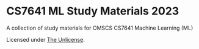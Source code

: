 # CS7641 ML Study Materials 2023
A collection of study materials for OMSCS CS7641 Machine Learning (ML)

Licensed under [The Unlicense](https://unlicense.org/).
